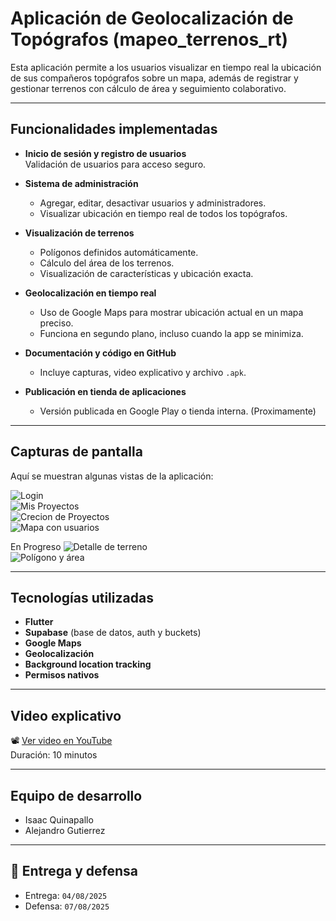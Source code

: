 # Aplicación de Geolocalización de Topógrafos (mapeo_terrenos_rt)

Esta aplicación permite a los usuarios visualizar en tiempo real la ubicación de sus compañeros topógrafos sobre un mapa, además de registrar y gestionar terrenos con cálculo de área y seguimiento colaborativo.

---

## Funcionalidades implementadas

- **Inicio de sesión y registro de usuarios**  
  Validación de usuarios para acceso seguro.

- **Sistema de administración**  
  - Agregar, editar, desactivar usuarios y administradores.  
  - Visualizar ubicación en tiempo real de todos los topógrafos.

- **Visualización de terrenos**  
  - Polígonos definidos automáticamente.  
  - Cálculo del área de los terrenos.  
  - Visualización de características y ubicación exacta.

- **Geolocalización en tiempo real**  
  - Uso de Google Maps para mostrar ubicación actual en un mapa preciso.  
  - Funciona en segundo plano, incluso cuando la app se minimiza.

- **Documentación y código en GitHub**  
  - Incluye capturas, video explicativo y archivo `.apk`.

- **Publicación en tienda de aplicaciones**  
  - Versión publicada en Google Play o tienda interna. (Proximamente)

---

## Capturas de pantalla

Aquí se muestran algunas vistas de la aplicación:

![Login](assets/login.png)  
![Mis Proyectos](assets/mis-proyectos.png)  
![Crecion de Proyectos](assets/crear-proyecto.png)  
![Mapa con usuarios](assets/mapa-usuarios.png)  

En Progreso
![Detalle de terreno](assets/terreno-detalle.png)  
![Polígono y área](assets/poligono-area.png)

---

## Tecnologías utilizadas

- **Flutter**
- **Supabase** (base de datos, auth y buckets)
- **Google Maps**
- **Geolocalización**
- **Background location tracking**
- **Permisos nativos**

---

## Video explicativo

📽️ [Ver video en YouTube](https://youtu.be/...)  
Duración: 10 minutos

---

## Equipo de desarrollo

- Isaac Quinapallo
- Alejandro Gutierrez

---

## 📅 Entrega y defensa

- Entrega: `04/08/2025`  
- Defensa: `07/08/2025`  
